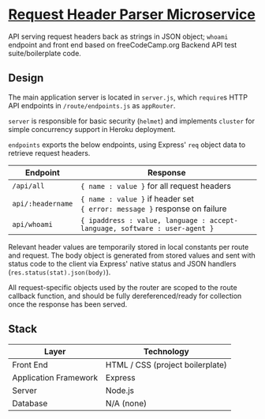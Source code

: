 # [Request Header Parser Microservice](https://www.freecodecamp.org/learn/apis-and-microservices/apis-and-microservices-projects/request-header-parser-microservice)

API serving request headers back as strings in JSON object; `whoami` endpoint and front end based on freeCodeCamp.org Backend API test suite/boilerplate code.

## Design
The main application server is located in `server.js`, which `require`s HTTP API endpoints in `/route/endpoints.js` as `appRouter`.

`server` is responsible for basic security (`helmet`) and implements `cluster` for simple concurrency support in Heroku deployment. 

`endpoints` exports the below endpoints, using Express' `req` object data to retrieve request headers.

Endpoint | Response
-|-
`/api/all` | `{ name : value }` for all request headers
`api/:headername` | `{ name : value }` if header set<br>`{ error: message }` response on failure
`api/whoami` | `{ ipaddress : value, language : accept-language, software : user-agent }`

Relevant header values are temporarily stored in local constants per route and request. The body object is generated from stored values and sent with status code to the client via Express' native status and JSON handlers (`res.status(stat).json(body)`).

All request-specific objects used by the router are scoped to the route callback function, and should be fully dereferenced/ready for collection once the response has been served.

## Stack
Layer | Technology
-|-
Front End | HTML / CSS (project boilerplate)
Application Framework | Express
Server | Node.js
Database | N/A (none)
